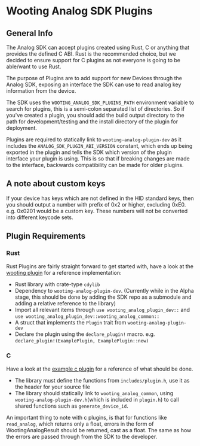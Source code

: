 # Wooting Analog SDK Plugins

## General Info

The Analog SDK can accept plugins created using Rust, C or anything that provides the defined C ABI. Rust is the recommended choice, but we decided to ensure support for C plugins as not everyone is going to be able/want to use Rust.

The purpose of Plugins are to add support for new Devices through the Analog SDK, exposing an interface the SDK can use to read analog key information from the device.

The SDK uses the `WOOTING_ANALOG_SDK_PLUGINS_PATH` environment variable to search for plugins, this is a semi-colon separated list of directories. So if you've created a plugin, you should add the build output directory to the path for development/testing and the install directory of the plugin for deployment.

Plugins are required to statically link to `wooting-analog-plugin-dev` as it includes the `ANALOG_SDK_PLUGIN_ABI_VERSION` constant, which ends up being exported in the plugin and tells the SDK which version of the plugin interface your plugin is using. This is so that if breaking changes are made to the interface, backwards compatibility can be made for older plugins.

## A note about custom keys

If your device has keys which are not defined in the HID standard keys, then you should output a number with prefix of 0x2 or higher, excluding 0xE0. e.g. 0x0201 would be a custom key. These numbers will not be converted into different keycode sets.

## Plugin Requirements

### Rust

Rust Plugins are fairly straight forward to get started with, have a look at the [wooting plugin](https://github.com/simon-wh/wooting-analog-sdk-plugin) for a reference implementation:

* Rust library with crate-type `cdylib`
* Dependency to `wooting-analog-plugin-dev`. (Currently while in the Alpha stage, this should be done by adding the SDK repo as a submodule and adding a relative reference to the library)
* Import all relevant items through `use wooting_analog_plugin_dev::` and `use wooting_analog_plugin_dev::wooting_analog_common::`
* A struct that implements the `Plugin` trait from `wooting-analog-plugin-dev`
* Declare the plugin using the `declare_plugin!` macro. e.g. `declare_plugin!(ExamplePlugin, ExamplePlugin::new)`

### C

Have a look at the [example c plugin](https://github.com/simon-wh/analog-sdk-plugin-examples) for a reference of what should be done.

* The library must define the functions from `includes/plugin.h`, use it as the header for your source file
* The library should statically link to `wooting_analog_common`, using `wooting-analog-plugin-dev.h`(which is included in `plugin.h`) to call shared functions such as `generate_device_id`.

An important thing to note with c plugins, is that for functions like `read_analog`, which returns only a float, errors in the form of WootingAnalogResult should be returned, cast as a float. The same as how the errors are passed through from the SDK to the developer.